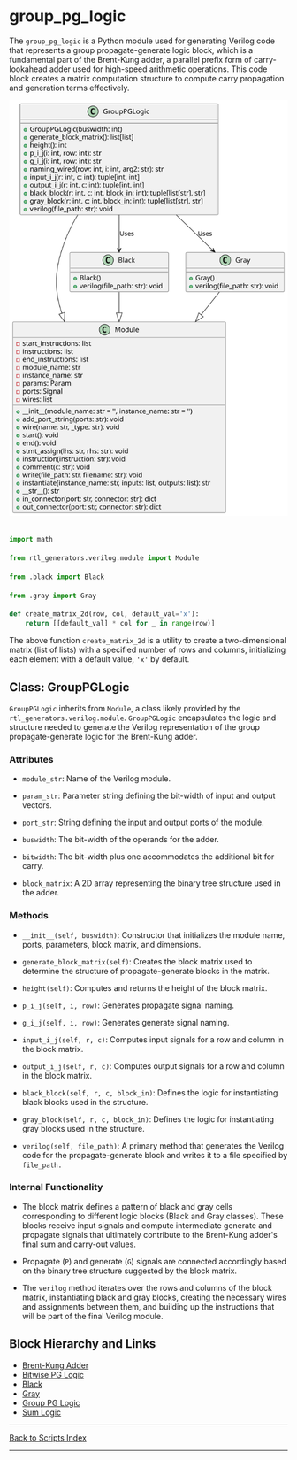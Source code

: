 # group_pg_logic

The `group_pg_logic` is a Python module used for generating Verilog code that represents a group propagate-generate logic block, which is a fundamental part of the Brent-Kung adder, a parallel prefix form of carry-lookahead adder used for high-speed arithmetic operations. This code block creates a matrix computation structure to compute carry propagation and generation terms effectively.

![Group PG UML](../../images_scripts_uml/Adder_GroupPGLogic.svg)

```python

import math

from rtl_generators.verilog.module import Module

from .black import Black

from .gray import Gray

def create_matrix_2d(row, col, default_val='x'):
    return [[default_val] * col for _ in range(row)]
```

The above function `create_matrix_2d` is a utility to create a two-dimensional matrix (list of lists) with a specified number of rows and columns, initializing each element with a default value, `'x'` by default.

## Class: GroupPGLogic

`GroupPGLogic` inherits from `Module`, a class likely provided by the `rtl_generators.verilog.module`. `GroupPGLogic` encapsulates the logic and structure needed to generate the Verilog representation of the group propagate-generate logic for the Brent-Kung adder.

### Attributes

- `module_str`: Name of the Verilog module.

- `param_str`: Parameter string defining the bit-width of input and output vectors.

- `port_str`: String defining the input and output ports of the module.

- `buswidth`: The bit-width of the operands for the adder.

- `bitwidth`: The bit-width plus one accommodates the additional bit for carry.

- `block_matrix`: A 2D array representing the binary tree structure used in the adder.

### Methods

- `__init__(self, buswidth)`: Constructor that initializes the module name, ports, parameters, block matrix, and dimensions.

- `generate_block_matrix(self)`: Creates the block matrix used to determine the structure of propagate-generate blocks in the matrix.

- `height(self)`: Computes and returns the height of the block matrix.

- `p_i_j(self, i, row)`: Generates propagate signal naming.

- `g_i_j(self, i, row)`: Generates generate signal naming.

- `input_i_j(self, r, c)`: Computes input signals for a row and column in the block matrix.

- `output_i_j(self, r, c)`: Computes output signals for a row and column in the block matrix.

- `black_block(self, r, c, block_in)`: Defines the logic for instantiating black blocks used in the structure.

- `gray_block(self, r, c, block_in)`: Defines the logic for instantiating gray blocks used in the structure.

- `verilog(self, file_path)`: A primary method that generates the Verilog code for the propagate-generate block and writes it to a file specified by `file_path.`

### Internal Functionality

- The block matrix defines a pattern of black and gray cells corresponding to different logic blocks (Black and Gray classes). These blocks receive input signals and compute intermediate generate and propagate signals that ultimately contribute to the Brent-Kung adder's final sum and carry-out values.

- Propagate (`P`) and generate (`G`) signals are connected accordingly based on the binary tree structure suggested by the block matrix.

- The `verilog` method iterates over the rows and columns of the block matrix, instantiating black and gray blocks, creating the necessary wires and assignments between them, and building up the instructions that will be part of the final Verilog module.

## Block Hierarchy and Links

- [Brent-Kung Adder](brent_kung_adder.md)
- [Bitwise PG Logic](bitwise_pg_logic.md)
- [Black](black.md)
- [Gray](gray.md)
- [Group PG Logic](group_pg_logic.md)
- [Sum Logic](sum_logic.md)

---

[Back to Scripts Index](index.md)

---
